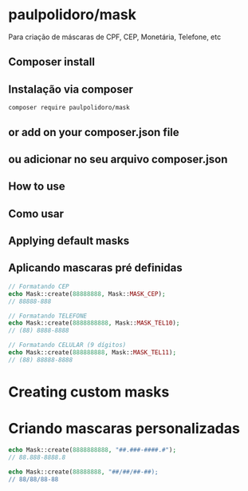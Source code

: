 # paulpolidoro/mask

Para criação de máscaras de CPF, CEP, Monetária, Telefone, etc

Composer install
----------------
Instalação via composer
-----------------------

```
composer require paulpolidoro/mask
```

or add on your composer.json file
---------------------------------
ou adicionar no seu arquivo composer.json
-----------------------------------------

How to use
----------
Como usar
---------

Applying default masks
----------------------
Aplicando mascaras pré definidas
--------------------------------

```php
// Formatando CEP
echo Mask::create(88888888, Mask::MASK_CEP);
// 88888-888

// Formatando TELEFONE
echo Mask::create(8888888888, Mask::MASK_TEL10);
// (88) 8888-8888

// Formatando CELULAR (9 dígitos)
echo Mask::create(888888888, Mask::MASK_TEL11);
// (88) 88888-8888
```

Creating custom masks
=====================
Criando mascaras personalizadas
===============================
```php
echo Mask::create(8888888888, "##.###-####.#");
// 88.888-8888.8

echo Mask::create(88888888, "##/##/##-##);
// 88/88/88-88
```
